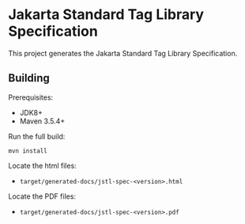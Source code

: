 Jakarta Standard Tag Library Specification
============================

This project generates the Jakarta Standard Tag Library Specification.

Building
--------

Prerequisites:

* JDK8+
* Maven 3.5.4+

Run the full build:

`mvn install`

Locate the html files:
- `target/generated-docs/jstl-spec-<version>.html`

Locate the PDF files:
- `target/generated-docs/jstl-spec-<version>.pdf`
